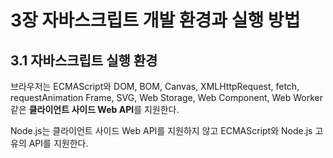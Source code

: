 # 3장 자바스크립트 개발 환경과 실행 방법

## 3.1 자바스크립트 실행 환경

브라우저는 ECMAScript와 DOM, BOM, Canvas, XMLHttpRequest, fetch, requestAnimation Frame, SVG, Web Storage, Web Component, Web Worker 같은 **클라이언트 사이드 Web API**를 지원한다.

Node.js는 클라이언트 사이드 Web API를 지원하지 않고 ECMAScript와 Node.js 고유의 API를 지원한다.
